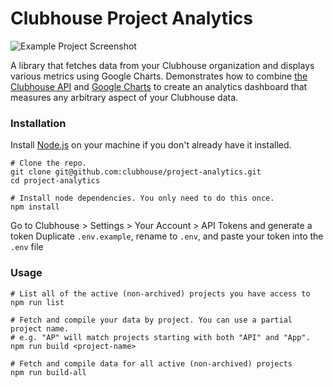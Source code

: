 # Clubhouse Project Analytics

![Example Project Screenshot](http://i.imgur.com/GuQ38ae.png)

A library that fetches data from your Clubhouse organization and displays various metrics using Google Charts. Demonstrates how to combine [the Clubhouse API](https://clubhouse.io/api) and [Google Charts](https://developers.google.com/chart/interactive/docs/gallery) to create an analytics dashboard that measures any arbitrary aspect of your Clubhouse data.

### Installation

Install [Node.js](https://nodejs.org/en/download/) on your machine if you don't already have it installed.

```shell
# Clone the repo.
git clone git@github.com:clubhouse/project-analytics.git
cd project-analytics

# Install node dependencies. You only need to do this once.
npm install
```

Go to Clubhouse > Settings > Your Account > API Tokens and generate a token
Duplicate `.env.example`, rename to `.env`, and paste your token into the `.env` file

### Usage

```shell
# List all of the active (non-archived) projects you have access to
npm run list

# Fetch and compile your data by project. You can use a partial project name.
# e.g. "AP" will match projects starting with both "API" and "App".
npm run build <project-name>

# Fetch and compile data for all active (non-archived) projects
npm run build-all
```

